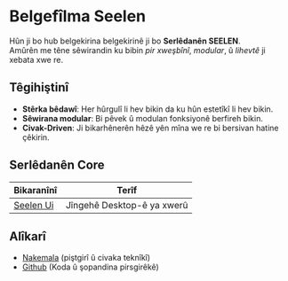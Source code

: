 # **Belgefîlma Seelen**

Hûn ji bo hub belgekirina belgekirinê ji bo **Serlêdanên SEELEN**.\
Amûrên me têne sêwirandin ku bibin *pir xweşbînî*, *modular*, û *lihevtê*
ji xebata xwe re.

## Têgihiştinî

* **Stêrka bêdawî**: Her hûrgulî li hev bikin da ku hûn estetîkî li hev bikin.
* **Sêwirana modular**: Bi pêvek û modulan fonksiyonê berfireh bikin.
* **Civak-Driven**: Ji bikarhênerên hêzê yên mîna we re bi bersivan hatine çêkirin.

## **Serlêdanên Core**

| Bikaranînî                   | Terîf                      |
| ---------------------------- | -------------------------- |
| [Seelen Ui](/apps/seelen-ui) | Jîngehê Desktop-ê ya xwerû |

## Alîkarî

* [Nakemala](https://discord.gg/ABfASx5ZAJ) (piştgirî û civaka teknîkî)
* [Github](https://github.com/Seelen-Inc) (Koda û şopandina pirsgirêkê)
